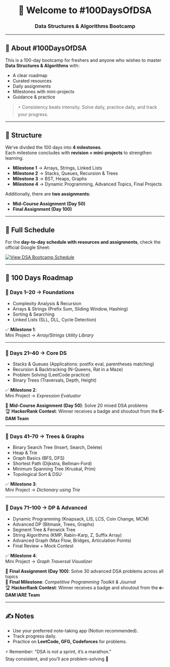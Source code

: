 <h1 align="center">👋 Welcome to #100DaysOfDSA </h1>
<h3 align="center">Data Structures & Algorithms Bootcamp</h3>

---

## 💯 About #100DaysOfDSA
This is a 100-day bootcamp for freshers and anyone who wishes to master **Data Structures & Algorithms** with:
- A clear roadmap  
- Curated resources  
- Daily assignments  
- Milestones with mini-projects  
- Guidance & practice  

> ⚡ Consistency beats intensity. Solve daily, practice daily, and track your progress.  

---

## 📌 Structure
We’ve divided the 100 days into **4 milestones**.  
Each milestone concludes with **revision + mini-projects** to strengthen learning.  

- **Milestone 1** → Arrays, Strings, Linked Lists  
- **Milestone 2** → Stacks, Queues, Recursion & Trees  
- **Milestone 3** → BST, Heaps, Graphs  
- **Milestone 4** → Dynamic Programming, Advanced Topics, Final Projects  

Additionally, there are **two assignments**:  
- **Mid-Course Assignment (Day 50)**  
- **Final Assignment (Day 100)**  

---

## 📅 Full Schedule
For the **day-to-day schedule with resources and assignments**, check the official Google Sheet:  

[![View DSA Bootcamp Schedule](https://img.shields.io/badge/View%20DSA%20Bootcamp%20Schedule-green?style=for-the-badge&logo=google-sheets)](https://docs.google.com/spreadsheets/d/1tfS35mPIjDDeSKBQGcn0JV8GiFfGKba7a5_PEOLBOEw/edit?usp=sharing)

---

## 🚀 100 Days Roadmap

### 📖 Days 1–20 → Foundations
- Complexity Analysis & Recursion  
- Arrays & Strings (Prefix Sum, Sliding Window, Hashing)  
- Sorting & Searching  
- Linked Lists (SLL, DLL, Cycle Detection)  

✅ **Milestone 1**:  
Mini Project → *Array/Strings Utility Library*  

---

### 📖 Days 21–40 → Core DS
- Stacks & Queues (Applications: postfix eval, parentheses matching)  
- Recursion & Backtracking (N-Queens, Rat in a Maze)  
- Problem Solving (LeetCode practice)  
- Binary Trees (Traversals, Depth, Height)  

✅ **Milestone 2**:  
Mini Project → *Expression Evaluator*  

📘 **Mid-Course Assignment (Day 50)**: Solve 20 mixed DSA problems  
🏆 **HackerRank Contest**: Winner receives a badge and shoutout from the **E-DAM Team**  

---

### 📖 Days 41–70 → Trees & Graphs
- Binary Search Tree (Insert, Search, Delete)  
- Heap & Trie  
- Graph Basics (BFS, DFS)  
- Shortest Path (Dijkstra, Bellman-Ford)  
- Minimum Spanning Tree (Kruskal, Prim)  
- Topological Sort & DSU  

✅ **Milestone 3**:  
Mini Project → *Dictionary using Trie*  

---

### 📖 Days 71–100 → DP & Advanced
- Dynamic Programming (Knapsack, LIS, LCS, Coin Change, MCM)  
- Advanced DP (Bitmask, Trees, Graphs)  
- Segment Tree & Fenwick Tree  
- String Algorithms (KMP, Rabin-Karp, Z, Suffix Array)  
- Advanced Graph (Max Flow, Bridges, Articulation Points)  
- Final Review + Mock Contest  

✅ **Milestone 4**:  
Mini Project → *Graph Traversal Visualizer*  

📘 **Final Assignment (Day 100)**: Solve 30 advanced DSA problems across all topics  
🎯 **Final Milestone**: *Competitive Programming Toolkit & Journal*  
🏆 **HackerRank Contest**: Winner receives a badge and shoutout from the **e-DAM IARE Team**  

---

## ✍️ Notes
- Use your preferred note-taking app (Notion recommended).  
- Track progress daily.  
- Practice on **LeetCode, GFG, Codeforces** for problems.  

⚡ Remember: "DSA is not a sprint, it’s a marathon."  
Stay consistent, and you’ll ace problem-solving 🚀
